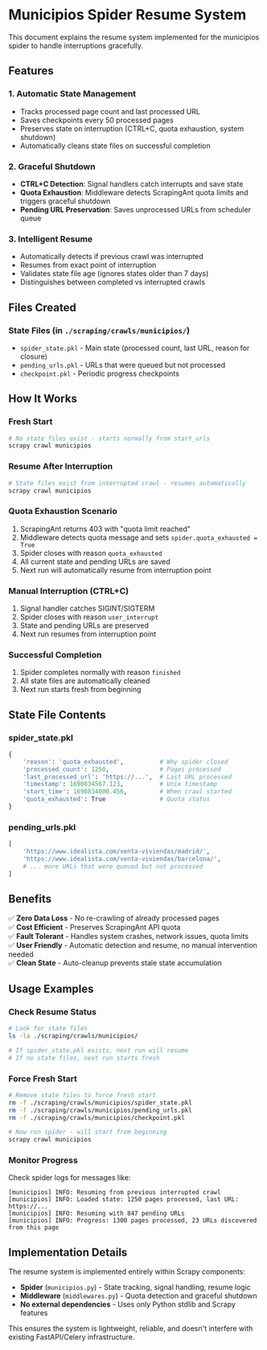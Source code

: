 # Municipios Spider Resume System

This document explains the resume system implemented for the municipios spider to handle interruptions gracefully.

## Features

### 1. **Automatic State Management**
- Tracks processed page count and last processed URL
- Saves checkpoints every 50 processed pages
- Preserves state on interruption (CTRL+C, quota exhaustion, system shutdown)
- Automatically cleans state files on successful completion

### 2. **Graceful Shutdown**
- **CTRL+C Detection**: Signal handlers catch interrupts and save state
- **Quota Exhaustion**: Middleware detects ScrapingAnt quota limits and triggers graceful shutdown
- **Pending URL Preservation**: Saves unprocessed URLs from scheduler queue

### 3. **Intelligent Resume**
- Automatically detects if previous crawl was interrupted
- Resumes from exact point of interruption
- Validates state file age (ignores states older than 7 days)
- Distinguishes between completed vs interrupted crawls

## Files Created

### State Files (in `./scraping/crawls/municipios/`)
- `spider_state.pkl` - Main state (processed count, last URL, reason for closure)
- `pending_urls.pkl` - URLs that were queued but not processed
- `checkpoint.pkl` - Periodic progress checkpoints

## How It Works

### Fresh Start
```bash
# No state files exist - starts normally from start_urls
scrapy crawl municipios
```

### Resume After Interruption
```bash
# State files exist from interrupted crawl - resumes automatically
scrapy crawl municipios
```

### Quota Exhaustion Scenario
1. ScrapingAnt returns 403 with "quota limit reached"
2. Middleware detects quota message and sets `spider.quota_exhausted = True`
3. Spider closes with reason `quota_exhausted`
4. All current state and pending URLs are saved
5. Next run will automatically resume from interruption point

### Manual Interruption (CTRL+C)
1. Signal handler catches SIGINT/SIGTERM
2. Spider closes with reason `user_interrupt`  
3. State and pending URLs are preserved
4. Next run resumes from interruption point

### Successful Completion
1. Spider completes normally with reason `finished`
2. All state files are automatically cleaned
3. Next run starts fresh from beginning

## State File Contents

### spider_state.pkl
```python
{
    'reason': 'quota_exhausted',          # Why spider closed
    'processed_count': 1250,              # Pages processed
    'last_processed_url': 'https://...',  # Last URL processed
    'timestamp': 1690834567.123,          # Unix timestamp
    'start_time': 1690834000.456,         # When crawl started
    'quota_exhausted': True               # Quota status
}
```

### pending_urls.pkl
```python
[
    'https://www.idealista.com/venta-viviendas/madrid/',
    'https://www.idealista.com/venta-viviendas/barcelona/',
    # ... more URLs that were queued but not processed
]
```

## Benefits

✅ **Zero Data Loss** - No re-crawling of already processed pages  
✅ **Cost Efficient** - Preserves ScrapingAnt API quota  
✅ **Fault Tolerant** - Handles system crashes, network issues, quota limits  
✅ **User Friendly** - Automatic detection and resume, no manual intervention needed  
✅ **Clean State** - Auto-cleanup prevents stale state accumulation  

## Usage Examples

### Check Resume Status
```bash
# Look for state files
ls -la ./scraping/crawls/municipios/

# If spider_state.pkl exists, next run will resume
# If no state files, next run starts fresh
```

### Force Fresh Start
```bash
# Remove state files to force fresh start
rm -f ./scraping/crawls/municipios/spider_state.pkl
rm -f ./scraping/crawls/municipios/pending_urls.pkl
rm -f ./scraping/crawls/municipios/checkpoint.pkl

# Now run spider - will start from beginning
scrapy crawl municipios
```

### Monitor Progress
Check spider logs for messages like:
```
[municipios] INFO: Resuming from previous interrupted crawl
[municipios] INFO: Loaded state: 1250 pages processed, last URL: https://...
[municipios] INFO: Resuming with 847 pending URLs
[municipios] INFO: Progress: 1300 pages processed, 23 URLs discovered from this page
```

## Implementation Details

The resume system is implemented entirely within Scrapy components:

- **Spider** (`municipios.py`) - State tracking, signal handling, resume logic
- **Middleware** (`middlewares.py`) - Quota detection and graceful shutdown
- **No external dependencies** - Uses only Python stdlib and Scrapy features

This ensures the system is lightweight, reliable, and doesn't interfere with existing FastAPI/Celery infrastructure.